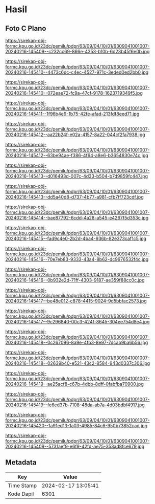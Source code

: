 # Hasil

## Foto C Plano

https://sirekap-obj-formc.kpu.go.id/23dc/pemilu/pdpr/63/09/04/10/01/6309041001007-20240216-145409--c232cc69-866e-4353-b10b-6d23b45f6e0b.jpg

https://sirekap-obj-formc.kpu.go.id/23dc/pemilu/pdpr/63/09/04/10/01/6309041001007-20240216-145410--4473c6dc-c4ec-4527-971c-3eded0ed2bb0.jpg

https://sirekap-obj-formc.kpu.go.id/23dc/pemilu/pdpr/63/09/04/10/01/6309041001007-20240216-145410--072eae72-fc9a-47cf-9178-1623719349f5.jpg

https://sirekap-obj-formc.kpu.go.id/23dc/pemilu/pdpr/63/09/04/10/01/6309041001007-20240216-145411--1f96b4e9-1b75-42fe-afad-213fdf8eed71.jpg

https://sirekap-obj-formc.kpu.go.id/23dc/pemilu/pdpr/63/09/04/10/01/6309041001007-20240216-145412--aa22b24f-e02a-4157-8a22-044cf2fa7938.jpg

https://sirekap-obj-formc.kpu.go.id/23dc/pemilu/pdpr/63/09/04/10/01/6309041001007-20240216-145412--63be94ae-f386-4f64-a8e6-b3654830e74c.jpg

https://sirekap-obj-formc.kpu.go.id/23dc/pemilu/pdpr/63/09/04/10/01/6309041001007-20240216-145413--d016493d-007c-4d33-b504-b7d9859fc447.jpg

https://sirekap-obj-formc.kpu.go.id/23dc/pemilu/pdpr/63/09/04/10/01/6309041001007-20240216-145413--dd5a40d8-d737-4b77-a981-cfb7ff723cdf.jpg

https://sirekap-obj-formc.kpu.go.id/23dc/pemilu/pdpr/63/09/04/10/01/6309041001007-20240216-145414--bae87792-6cdd-4a28-a545-e4267f5d353c.jpg

https://sirekap-obj-formc.kpu.go.id/23dc/pemilu/pdpr/63/09/04/10/01/6309041001007-20240216-145415--fad9c4e0-2b2d-4ba4-936b-82e373caf1c5.jpg

https://sirekap-obj-formc.kpu.go.id/23dc/pemilu/pdpr/63/09/04/10/01/6309041001007-20240216-145416--70e7eb83-9333-43a4-8b62-dc9676532f4c.jpg

https://sirekap-obj-formc.kpu.go.id/23dc/pemilu/pdpr/63/09/04/10/01/6309041001007-20240216-145416--0b932e2d-71ff-4303-9187-ae359f88cc0c.jpg

https://sirekap-obj-formc.kpu.go.id/23dc/pemilu/pdpr/63/09/04/10/01/6309041001007-20240216-145417--be48e012-c878-4415-9024-9d5bbfac2573.jpg

https://sirekap-obj-formc.kpu.go.id/23dc/pemilu/pdpr/63/09/04/10/01/6309041001007-20240216-145417--9c296840-00c3-424f-8645-304ee754d8e4.jpg

https://sirekap-obj-formc.kpu.go.id/23dc/pemilu/pdpr/63/09/04/10/01/6309041001007-20240216-145418--0c267096-8a9e-4fb3-8e97-7dcab9ba6b56.jpg

https://sirekap-obj-formc.kpu.go.id/23dc/pemilu/pdpr/63/09/04/10/01/6309041001007-20240216-145418--02639b40-e521-43c2-8584-943d0337c306.jpg

https://sirekap-obj-formc.kpu.go.id/23dc/pemilu/pdpr/63/09/04/10/01/6309041001007-20240216-145419--ae25acf8-c67b-4dbb-8dff-0fabfba70900.jpg

https://sirekap-obj-formc.kpu.go.id/23dc/pemilu/pdpr/63/09/04/10/01/6309041001007-20240216-145419--fe6ed37b-7108-48da-ab7a-4d03bdbf4917.jpg

https://sirekap-obj-formc.kpu.go.id/23dc/pemilu/pdpr/63/09/04/10/01/6309041001007-20240216-145420--1a91ed13-1a03-4985-84c6-950b73852cad.jpg

https://sirekap-obj-formc.kpu.go.id/23dc/pemilu/pdpr/63/09/04/10/01/6309041001007-20240216-145409--5731aef9-e6f9-42fd-ae75-353ad8fce679.jpg


## Metadata

| Key        | Value               |
| ---------- | ------------------- |
| Time Stamp | 2024-02-17 13:05:41 |
| Kode Dapil | 6301                |



